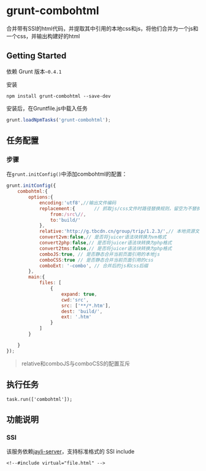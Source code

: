 # grunt-combohtml

合并带有SSI的html代码，并提取其中引用的本地css和js，将他们合并为一个js和一个css，并输出构建好的html

## Getting Started

依赖 Grunt 版本`~0.4.1`

安装

```shell
npm install grunt-combohtml --save-dev
```

安装后，在Gruntfile.js中载入任务

```js
grunt.loadNpmTasks('grunt-combohtml');
```

## 任务配置

### 步骤

在`grunt.initConfig()`中添加combohtml的配置：

```js
grunt.initConfig({
	combohtml:{
		options:{
			encoding:'utf8',//输出文件编码
			replacement:{		// 抓取js/css文件时路径替换规则，留空为不替换
				from:/src\//,
				to:'build/'
			},
			relative:'http://g.tbcdn.cn/group/trip/1.2.3/',// 本地资源文件名替换的前缀
			convert2vm:false,// 是否将juicer语法块转换为vm格式
			convert2php:false,// 是否将juicer语法块转换为php格式
			convert2tms:false,// 是否将juicer语法块转换为php格式
			comboJS:true, // 是否静态合并当前页面引用的本地js
			comboCSS:true // 是否静态合并当前页面引用的css
			comboExt: '-combo', // 合并后的js和css后缀
		},  
		main:{
			files: [
				{   
					expand: true,
					cwd:'src',
					src: ['**/*.htm'], 
					dest: 'build/',
					ext: '.htm'
				}   
			]   
		}   

	}
});

```

> relative和comboJS与comboCSS的配置互斥

## 执行任务

	task.run(['combohtml']);

## 功能说明

### SSI 

该服务依赖[jayli-server](https://npmjs.org/package/jayli-server)，支持标准格式的 SSI include

	<!--#include virtual="file.html" -->

